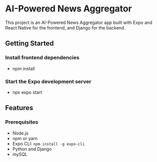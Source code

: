 # AI-Powered News Aggregator

This project is an AI-Powered News Aggregator app built with Expo and React Native for the frontend, and Django for the backend.

## Getting Started

### Install frontend dependencies 
- npm install

### Start the Expo development server
- npx expo start 


## Features


### Prerequisites

- Node.js
- npm or yarn
- Expo CLI: `npm install -g expo-cli`
- Python and Django
- mySQL


